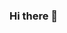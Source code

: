 ### Hi there 👋

<!--
**Amitendu002/Amitendu002** is a ✨ _special_ ✨ repository because its `README.md` (this file) appears on your GitHub profile.

Here are some ideas to get you started:

- 🔭 I’m currently working on JAVA
- 🌱 I’m currently learning JSP and Servlet
- 👯 I’m looking to collaborate on Rest API based projects
- 💬 Ask me about 127.0.0.0
- 📫 How to reach me: amitendu2022@gmail.com
-->
